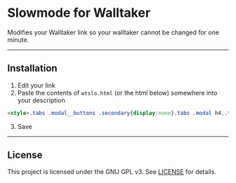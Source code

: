 # Slowmode for Walltaker
Modifies your Walltaker link so your walltaker cannot be changed for one minute.
![]()

---
## Installation
1. Edit your link
2. Paste the contents of `wtslo.html` (or the html below) somewhere into your description
```html
<style>.tabs .modal__buttons .secondary{display:none}.tabs .modal h4,.tabs .modal p{visibility:hidden;position:relative}.tabs .modal h4::before,.tabs .modal p::before{content:"Whoa, easy, tiger! 🐯";visibility:visible;position:absolute}.tabs .modal p::before{content:"This wallpaper was just changed less than a minute ago. The owner of the link has set it so wallpapers cannot be changed so soon."}</style>
```
3. Save

---
## License
This project is licensed under the GNU GPL v3. See [LICENSE](LICENSE) for details.
